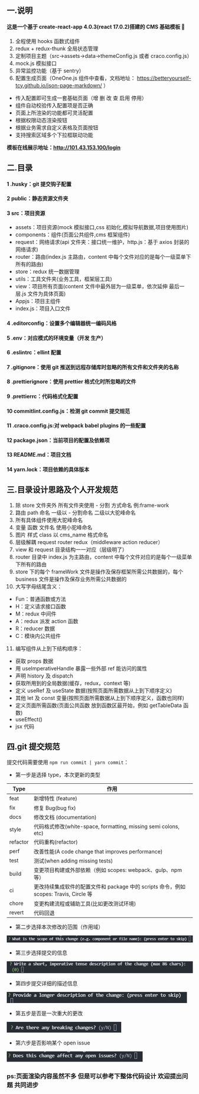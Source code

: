 ## 一.说明

#### 这是一个基于 create-react-app 4.0.3(react 17.0.2)搭建的 CMS 基础模板 :rainbow:

1. 全程使用 hooks 函数式组件
2. redux + redux-thunk 全局状态管理
3. 定制项目主题（src->assets->data->themeConfig.js 或者 craco.config.js）
4. mock.js 模拟接口
5. 异常监控功能（基于 sentry）
6. 配置生成页面（OneOne.js 组件中查看，文档地址： https://betteryourself-tcy.github.io/json-page-markdown/ ）

- 传入配置即可生成一套基础页面（增 删 改 查 启用 停用）
- 组件自动校验传入配置项是否正确
- 页面上所渲染的功能都可灵活配置
- 根据权限动态渲染按钮
- 根据业务需求自定义表格及页面按钮
- 支持搜索区域多个下拉框联动功能

**模板在线展示地址：http://101.43.153.100/login**

## 二.目录

#### 1 .husky：git 提交钩子配置

#### 2 public：静态资源文件夹

#### 3 src：项目资源

- assets：项目资源(mock 模拟接口,css 初始化,模拟导航数据,项目使用图片)
- components：组件(页面公共组件,cms 框架组件)
- request：网络请求(api 文件夹：接口统一维护，http.js：基于 axios 封装的网络请求)
- router：路由(index.js 主路由，content 中每个文件对应的是每个一级菜单下所有的路由)
- store：redux 统一数据管理
- utils：工具文件夹(业务工具，框架层工具)
- view：项目所有页面(content 文件中最外层为一级菜单，依次延伸 最后一层.js 文件为具体页面)
- Appjs：项目主组件
- index.js：项目入口文件

#### 4 .editorconfig：设置多个编辑器统一编码风格

#### 5 .env：对应模式的环境变量（开发 生产）

#### 6 .eslintrc：ellint 配置

#### 7 .gitignore：使用 git 推送到远程存储库时忽略的所有文件和文件夹的名称

#### 8 .prettierignore：使用 prettier 格式化时所忽略的文件

#### 9 .prettierrc：代码格式化配置

#### 10 commitlint.config.js：检测 git commit 提交规范

#### 11 .craco.config.js:对 webpack babel plugins 的一些配置

#### 12 package.json：当前项目的配置及依赖项

#### 13 README.md：项目文档

#### 14 yarn.lock：项目依赖的具体版本

## 三.目录设计思路及个人开发规范

1. 除 store 文件夹外 所有文件夹使用 - 分割 方式命名 例:frame-work
2. 路由 path 命名 一级以 - 分割命名 二级以大驼峰命名
3. 所有具体组件使用大驼峰命名
4. 变量 函数 文件名 使用小驼峰命名
5. 图片 样式 class 以 cms_name 格式命名
6. 层级解耦 request router redux（middleware action reducer）
7. view 和 request 目录结构一一对应（层级明了）
8. router 目录中 index.js 为主路由，content 中每个文件对应的是每个一级菜单下所有的路由
9. store 下的每个 frameWork 文件是操作及保存框架所需公共数据的，每个 business 文件是操作及保存业务所需公共数据的
10. 大写字母结尾含义：

- Fun：普通函数或方法
- H：定义请求接口函数
- M：redux 中间件
- A：redux 派发 action 函数
- R：reducer 数据
- C：模块内公共组件

11. 编写组件从上到下结构顺序：

- 获取 props 数据
- 用 useImperativeHandle 暴露一些外部 ref 能访问的属性
- 声明 history 及 dispatch
- 获取所用到的全局数据(缓存，redux，context 等)
- 定义 useRef 及 useState 数据(按照页面所需数据从上到下顺序定义)
- 其他 let 及 const 变量(按照页面所需数据从上到下顺序定义，函数也同样)
- 定义页面所需函数(页面公共函数 放到函数区最开始，例如 getTableData 函数)
- useEffect()
- jsx 代码

## 四.git 提交规范

提交代码需要使用 `npm run commit | yarn commit`：

- 第一步是选择 type，本次更新的类型

| Type     | 作用                                                                                   |
| -------- | -------------------------------------------------------------------------------------- |
| feat     | 新增特性 (feature)                                                                     |
| fix      | 修复 Bug(bug fix)                                                                      |
| docs     | 修改文档 (documentation)                                                               |
| style    | 代码格式修改(white-space, formatting, missing semi colons, etc)                        |
| refactor | 代码重构(refactor)                                                                     |
| perf     | 改善性能(A code change that improves performance)                                      |
| test     | 测试(when adding missing tests)                                                        |
| build    | 变更项目构建或外部依赖（例如 scopes: webpack、gulp、npm 等）                           |
| ci       | 更改持续集成软件的配置文件和 package 中的 scripts 命令，例如 scopes: Travis, Circle 等 |
| chore    | 变更构建流程或辅助工具(比如更改测试环境)                                               |
| revert   | 代码回退                                                                               |

- 第二步选择本次修改的范围（作用域）

![image-two](https://github.com/Betteryourself-tcy/images/blob/master/two.png?raw=true)

- 第三步选择提交的信息

![image-three](https://github.com/Betteryourself-tcy/images/blob/master/three.png?raw=true)

- 第四步提交详细的描述信息

![image-four](https://github.com/Betteryourself-tcy/images/blob/master/four.png?raw=true)

- 第五步是否是一次重大的更改

![image-five](https://github.com/Betteryourself-tcy/images/blob/master/five.png?raw=true)

- 第六步是否影响某个 open issue

![image-six](https://github.com/Betteryourself-tcy/images/blob/master/six.png?raw=true)

### ps:页面渲染内容虽然不多 但是可以参考下整体代码设计 欢迎提出问题 共同进步
